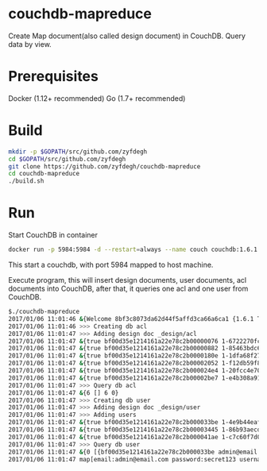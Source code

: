# couchdb-mapreduce
Create Map document(also called design document) in CouchDB. Query data by view.

# Prerequisites
Docker (1.12+ recommended)
Go (1.7+ recommended)

# Build
```sh
mkdir -p $GOPATH/src/github.com/zyfdegh
cd $GOPATH/src/github.com/zyfdegh
git clone https://github.com/zyfdegh/couchdb-mapreduce
cd couchdb-mapreduce
./build.sh
```

# Run
Start CouchDB in container
```sh
docker run -p 5984:5984 -d --restart=always --name couch couchdb:1.6.1
```
This start a couchdb, with port 5984 mapped to host machine.

Execute program, this will insert design documents, user documents, acl documents into CouchDB,
after that, it queries one acl and one user from CouchDB.
```sh
$./couchdb-mapreduce
2017/01/06 11:01:46 &{Welcome 8bf3c8073da62d44f5affd3ca66a6ca1 {1.6.1 The Apache Software Foundation} 1.6.1}
2017/01/06 11:01:46 >>> Creating db acl
2017/01/06 11:01:47 >>> Adding design doc _design/acl
2017/01/06 11:01:47 &{true bf00d35e1214161a22e78c2b00000076 1-6722270fc0288e04673d17366318cbba}
2017/01/06 11:01:47 &{true bf00d35e1214161a22e78c2b00000882 1-85463bdc682b280c68e8917b9a7d6557}
2017/01/06 11:01:47 &{true bf00d35e1214161a22e78c2b0000180e 1-1dfa68f27e94527b02a779c857e0a7d7}
2017/01/06 11:01:47 &{true bf00d35e1214161a22e78c2b00002052 1-f12db59f814d38802ab9cb7fa49bda3f}
2017/01/06 11:01:47 &{true bf00d35e1214161a22e78c2b000024e4 1-20fcc4e701e2eaf1c07509c700b66ff1}
2017/01/06 11:01:47 &{true bf00d35e1214161a22e78c2b00002be7 1-e4b308a910931a0c82d49d2b3ca70dc4}
2017/01/06 11:01:47 >>> Query db acl
2017/01/06 11:01:47 &{6 [] 6 0}
2017/01/06 11:01:47 >>> Creating db user
2017/01/06 11:01:47 >>> Adding design doc _design/user
2017/01/06 11:01:47 >>> Adding users
2017/01/06 11:01:47 &{true bf00d35e1214161a22e78c2b000033be 1-4e9b44eafd0fbc6bd4a04c0f73868627}
2017/01/06 11:01:47 &{true bf00d35e1214161a22e78c2b00003445 1-86b93aecd0c17b328c66120eec550f87}
2017/01/06 11:01:47 &{true bf00d35e1214161a22e78c2b000041ae 1-c7c60f7d0d2c7c7f3895333d0580e23a}
2017/01/06 11:01:47 >>> Query db user
2017/01/06 11:01:47 &{0 [{bf00d35e1214161a22e78c2b000033be admin@email.com map[_id:bf00d35e1214161a22e78c2b000033be _rev:1-4e9b44eafd0fbc6bd4a04c0f73868627 email:admin@email.com password:secret123 username:admin] map[]}] 3 0}
2017/01/06 11:01:47 map[email:admin@email.com password:secret123 username:admin _id:bf00d35e1214161a22e78c2b000033be _rev:1-4e9b44eafd0fbc6bd4a04c0f73868627]
```
